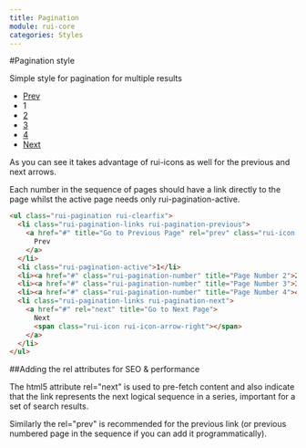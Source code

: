 ```yaml
---
title: Pagination
module: rui-core
categories: Styles
---
```

#Pagination style

Simple style for pagination for multiple results

<ul class="rui-pagination rui-clearfix">
  <li class="rui-pagination-links rui-pagination-previous">
    <a href="#" title="Go to Previous Page" rel="prev" class="rui-icon rui-icon-left rui-icon-arrow-left">
      Prev
    </a>
  </li>
  <li class="rui-pagination-active">1</li>
  <li><a href="#" class="rui-pagination-number" title="Page Number 2">2</a></li>
  <li><a href="#" class="rui-pagination-number" title="Page Number 3">3</a></li>
  <li><a href="#" class="rui-pagination-number" title="Page Number 4">4</a></li>
  <li class="rui-pagination-links rui-pagination-next">
    <a href="#" rel="next" title="Go to Next Page">
      Next
      <span class="rui-icon rui-icon-arrow-right"></span>
    </a>
  </li>
</ul>

As you can see it takes advantage of rui-icons as well for the previous and next arrows.

Each number in the sequence of pages should have a link directly to the page whilst the active page needs only <span class="docs-snippet">rui-pagination-active</span>.


```html
<ul class="rui-pagination rui-clearfix">
  <li class="rui-pagination-links rui-pagination-previous">
    <a href="#" title="Go to Previous Page" rel="prev" class="rui-icon rui-icon-left rui-icon-arrow-left">
      Prev
    </a>
  </li>
  <li class="rui-pagination-active">1</li>
  <li><a href="#" class="rui-pagination-number" title="Page Number 2">2</a></li>
  <li><a href="#" class="rui-pagination-number" title="Page Number 3">3</a></li>
  <li><a href="#" class="rui-pagination-number" title="Page Number 4">4</a></li>
  <li class="rui-pagination-links rui-pagination-next">
    <a href="#" rel="next" title="Go to Next Page">
      Next
      <span class="rui-icon rui-icon-arrow-right"></span>
    </a>
  </li>
</ul>
```

##Adding the rel attributes for SEO & performance

The html5 attribute <span class="docs-snippet">rel="next"</span> is used to pre-fetch content and also indicate that the link represents the next logical sequence in a series, important for a set of search results.

Similarly the <span class="docs-snippet">rel="prev"</span> is recommended for the previous link (or previous numbered page in the sequence if you can add it programmatically).